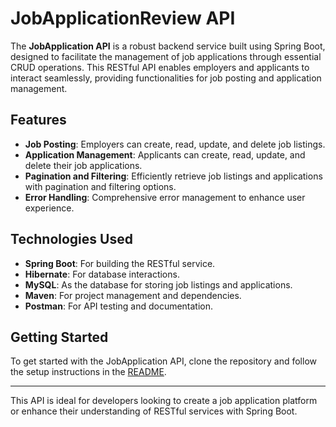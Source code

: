 # JobApplicationReview API

The **JobApplication API** is a robust backend service built using Spring Boot, designed to facilitate the management of job applications through essential CRUD operations. This RESTful API enables employers and applicants to interact seamlessly, providing functionalities for job posting and application management.

## Features

- **Job Posting**: Employers can create, read, update, and delete job listings.
- **Application Management**: Applicants can create, read, update, and delete their job applications.
- **Pagination and Filtering**: Efficiently retrieve job listings and applications with pagination and filtering options.
- **Error Handling**: Comprehensive error management to enhance user experience.

## Technologies Used

- **Spring Boot**: For building the RESTful service.
- **Hibernate**: For database interactions.
- **MySQL**: As the database for storing job listings and applications.
- **Maven**: For project management and dependencies.
- **Postman**: For API testing and documentation.

## Getting Started

To get started with the JobApplication API, clone the repository and follow the setup instructions in the [README](./README.md).

---

This API is ideal for developers looking to create a job application platform or enhance their understanding of RESTful services with Spring Boot.
